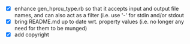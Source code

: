 - [x] enhance gen_hprcu_type.rb so that it accepts input and output file names, and can also act as a filter (i.e. use '-' for stdin and/or stdout
- [x] bring README.md up to date wrt. property values (i.e. no longer any need for them to be munged)
- [x] add copyright
